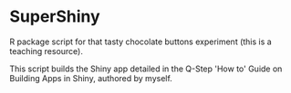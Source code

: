 # SuperShiny
R package script for that tasty chocolate buttons experiment (this is a teaching resource).

This script builds the Shiny app detailed in the Q-Step 'How to' Guide on Building Apps in Shiny, authored by myself.
